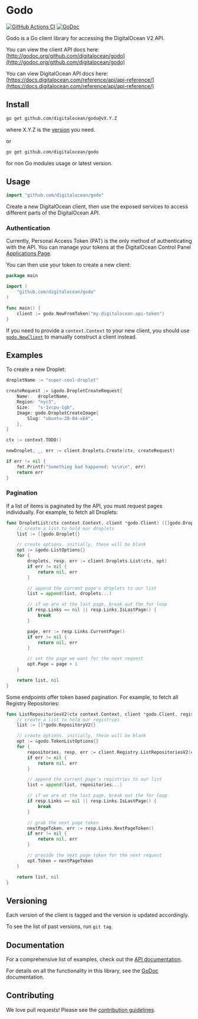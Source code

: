 # Godo

[![GitHub Actions CI](https://github.com/digitalocean/godo/actions/workflows/ci.yml/badge.svg)](https://github.com/digitalocean/godo/actions/workflows/ci.yml)
[![GoDoc](https://godoc.org/github.com/digitalocean/godo?status.svg)](https://godoc.org/github.com/digitalocean/godo)

Godo is a Go client library for accessing the DigitalOcean V2 API.

You can view the client API docs here: [http://godoc.org/github.com/digitalocean/godo](http://godoc.org/github.com/digitalocean/godo)

You can view DigitalOcean API docs here: [https://docs.digitalocean.com/reference/api/api-reference/](https://docs.digitalocean.com/reference/api/api-reference/)

## Install
```sh
go get github.com/digitalocean/godo@vX.Y.Z
```

where X.Y.Z is the [version](https://github.com/digitalocean/godo/releases) you need.

or
```sh
go get github.com/digitalocean/godo
```
for non Go modules usage or latest version.

## Usage

```go
import "github.com/digitalocean/godo"
```

Create a new DigitalOcean client, then use the exposed services to
access different parts of the DigitalOcean API.

### Authentication

Currently, Personal Access Token (PAT) is the only method of
authenticating with the API. You can manage your tokens
at the DigitalOcean Control Panel [Applications Page](https://cloud.digitalocean.com/settings/applications).

You can then use your token to create a new client:

```go
package main

import (
    "github.com/digitalocean/godo"
)

func main() {
    client := godo.NewFromToken("my-digitalocean-api-token")
}
```

If you need to provide a `context.Context` to your new client, you should use [`godo.NewClient`](https://godoc.org/github.com/digitalocean/godo#NewClient) to manually construct a client instead.

## Examples


To create a new Droplet:

```go
dropletName := "super-cool-droplet"

createRequest := &godo.DropletCreateRequest{
    Name:   dropletName,
    Region: "nyc3",
    Size:   "s-1vcpu-1gb",
    Image: godo.DropletCreateImage{
        Slug: "ubuntu-20-04-x64",
    },
}

ctx := context.TODO()

newDroplet, _, err := client.Droplets.Create(ctx, createRequest)

if err != nil {
    fmt.Printf("Something bad happened: %s\n\n", err)
    return err
}
```

### Pagination

If a list of items is paginated by the API, you must request pages individually. For example, to fetch all Droplets:

```go
func DropletList(ctx context.Context, client *godo.Client) ([]godo.Droplet, error) {
    // create a list to hold our droplets
    list := []godo.Droplet{}

    // create options. initially, these will be blank
    opt := &godo.ListOptions{}
    for {
        droplets, resp, err := client.Droplets.List(ctx, opt)
        if err != nil {
            return nil, err
        }

        // append the current page's droplets to our list
        list = append(list, droplets...)

        // if we are at the last page, break out the for loop
        if resp.Links == nil || resp.Links.IsLastPage() {
            break
        }

        page, err := resp.Links.CurrentPage()
        if err != nil {
            return nil, err
        }

        // set the page we want for the next request
        opt.Page = page + 1
    }

    return list, nil
}
```

Some endpoints offer token based pagination. For example, to fetch all Registry Repositories:

```go
func ListRepositoriesV2(ctx context.Context, client *godo.Client, registryName string) ([]*godo.RepositoryV2, error) {
    // create a list to hold our registries
    list := []*godo.RepositoryV2{}

    // create options. initially, these will be blank
    opt := &godo.TokenListOptions{}
    for {
        repositories, resp, err := client.Registry.ListRepositoriesV2(ctx, registryName, opt)
        if err != nil {
            return nil, err
        }

        // append the current page's registries to our list
        list = append(list, repositories...)

        // if we are at the last page, break out the for loop
        if resp.Links == nil || resp.Links.IsLastPage() {
            break
        }

        // grab the next page token
        nextPageToken, err := resp.Links.NextPageToken()
        if err != nil {
            return nil, err
        }

        // provide the next page token for the next request
        opt.Token = nextPageToken
    }

    return list, nil
}
```

## Versioning

Each version of the client is tagged and the version is updated accordingly.

To see the list of past versions, run `git tag`.


## Documentation

For a comprehensive list of examples, check out the [API documentation](https://docs.digitalocean.com/reference/api/api-reference/#tag/SSH-Keys).

For details on all the functionality in this library, see the [GoDoc](http://godoc.org/github.com/digitalocean/godo) documentation.


## Contributing

We love pull requests! Please see the [contribution guidelines](CONTRIBUTING.md).
